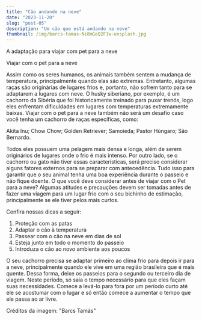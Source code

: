 ```yaml
---
title: "Cão andando na neve"
date: "2023-11-20"
slug: "post-05"
description: "Um cão que está andando na neve"
thumbnail: /img/barcs-tamas-Ni8mGeQ2F1w-unsplash.jpg
---
```


A adaptação para viajar com pet para a neve

Viajar com o pet para a neve

Assim como os seres humanos, os animais também sentem a mudança de temperatura, principalmente quando elas são extremas. 
Entretanto, algumas raças são originárias de lugares frios e, portanto, não sofrem tanto para se adaptarem a lugares com neve.
O husky siberiano, por exemplo, é um cachorro da Sibéria que foi historicamente treinado para puxar trenós, logo eles enfrentam dificuldades em lugares com temperaturas extremamente baixas.
Viajar com o pet para a neve também não será um desafio caso você tenha um cachorro de raças específicas, como:

Akita Inu;
Chow Chow;
Golden Retriever;
Samoieda;
Pastor Húngaro;
São Bernardo. 

Todos eles possuem uma pelagem mais densa e longa, além de serem originários de lugares onde o frio é mais intenso.
Por outro lado, se o cachorro ou gato não tiver essas características, será preciso considerar alguns fatores externos para se preparar com antecedência.
Tudo isso para garantir que o seu animal tenha uma boa experiência durante o passeio e não fique doente.
O que você deve considerar antes de viajar com o Pet para a neve?
Algumas atitudes e precauções devem ser tomadas antes de fazer uma viagem para um lugar frio com o seu bichinho de estimação, principalmente se ele tiver pelos mais curtos.

Confira nossas dicas a seguir:

1. Proteção com as patas
2. Adaptar o cão à temperatura
3. Passear com o cão na neve em dias de sol
4. Esteja junto em todo o momento do passeio
5. Introduza o cão ao novo ambiente aos poucos

O seu cachorro precisa se adaptar primeiro ao clima frio para depois ir para a neve, principalmente quando ele vive em uma região brasileira que é mais quente. 
Dessa forma, deixe os passeios para o segundo ou terceiro dia de viagem. Neste período, só saia o tempo necessário para que eles façam suas necessidades.
Comece a levá-lo para fora por um período curto até ele se acostumar com o lugar e só então comece a aumentar o tempo que ele passa ao ar livre.

Créditos da imagem:  "Barcs Tamás"